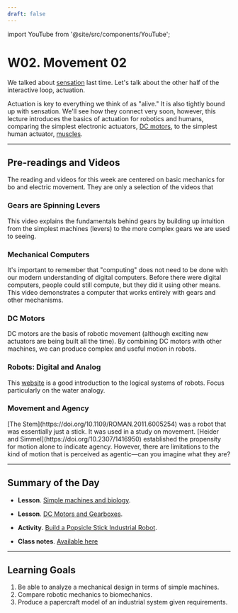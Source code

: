 ```yaml
---
draft: false
---
```


import YouTube from '@site/src/components/YouTube';


# W02. Movement 02
We talked about [sensation](lectures/W02.%20Movement%2001) last time. Let's talk about the other half of the interactive loop, actuation.

Actuation is key to everything we think of as "alive." It is also tightly bound up with sensation. We'll see how they connect very soon, however, this lecture introduces the basics of actuation for robotics and humans, comparing the simplest electronic actuators, [DC motors](https://en.wikipedia.org/wiki/DC_motor), to the simplest human actuator, [muscles](https://en.wikipedia.org/wiki/Muscle).

---
## Pre-readings and Videos
The reading and videos for this week are centered on basic mechanics for bo and electric movement. They are only a selection of the videos that 

### Gears are Spinning Levers
<YouTube id="JOLtS4VUcvQ" />
This video explains the fundamentals behind gears by building up intuition from the simplest machines (levers) to the more complex gears we are used to seeing.

### Mechanical Computers
<YouTube id="s1i-dnAH9Y4" />
It's important to remember that "computing" does not need to be done with our modern understanding of digital computers. Before there were digital computers, people could still compute, but they did it using other means. This video demonstrates a computer that works entirely with gears and other mechanisms.

### DC Motors
<YouTube id="CWulQ1ZSE3c" />
DC motors are the basis of robotic movement (although exciting new actuators are being built all the time). By combining DC motors with other machines, we can produce complex and useful motion in robots.

### Robots: Digital and Analog
This [website](https://mind.ilstu.edu/curriculum/robots_digital_and_analog/index.html) is a good introduction to the logical systems of robots. Focus particularly on the water analogy.

### Movement and Agency
<YouTube id="VTNmLt7QX8E" />
[The Stem](https://doi.org/10.1109/ROMAN.2011.6005254) was a robot that was essentially just a stick. It was used in a study on movement. [Heider and Simmel](https://doi.org/10.2307/1416950) established the propensity for motion alone to indicate agency. However, there are limitations to the kind of motion that is perceived as agentic—can you imagine what they are?

---
## Summary of the Day

- **Lesson**. [Simple machines and biology](/teaching/lessons/biomechanics).
<!-- - **Lesson**. Simple machines and biology. -->
- **Lesson**. [DC Motors and Gearboxes](/teaching/lessons/gearboxes).
<!-- - **Lesson**. DC Motors and Gearboxes. -->
- **Activity**. [Build a Popsicle Stick Industrial Robot](/teaching/activities/pick-and-place).
<!-- - **Activity**. Build a Popsicle Stick Industrial Robot. -->
- **Class notes**. [Available here](/pdf/W02.%20Movement%2002.pdf)
---
## Learning Goals
1. Be able to analyze a mechanical design in terms of simple machines.
2. Compare robotic mechanics to biomechanics.
3. Produce a papercraft model of an industrial system given requirements.